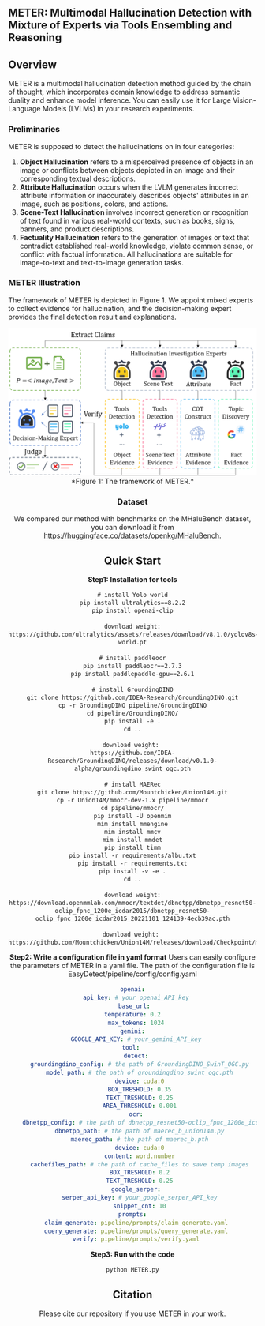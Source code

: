 ## METER: Multimodal Hallucination Detection with Mixture of Experts via Tools Ensembling and Reasoning




## Overview

METER is a multimodal hallucination detection method guided by the chain of thought, which incorporates domain knowledge to address semantic duality and enhance model inference. You can easily use it for Large Vision-Language Models (LVLMs) in your research experiments. 

### Preliminaries
METER is supposed to detect the hallucinations on in four categories: 
1) **Object Hallucination** refers to a misperceived presence of objects in an image or conflicts between objects depicted in an image and their corresponding textual descriptions. 
2) **Attribute Hallucination** occurs when the LVLM generates incorrect attribute information or inaccurately describes objects' attributes in an image, such as positions, colors, and actions. 
3) **Scene-Text Hallucination** involves incorrect generation or recognition of text found in various real-world contexts, such as books, signs, banners, and product descriptions.
4) **Factuality Hallucination** refers to the generation of images or text that contradict established real-world knowledge, violate common sense, or conflict with factual information.
All hallucinations are suitable for image-to-text and text-to-image generation tasks.


### METER Illustration
The framework of METER is depicted in Figure 1. We appoint mixed experts to collect evidence for hallucination, and the decision-making expert provides the final detection result and explanations.
<div align=center>
    <img src="figs/framework.png" width="600px">
</divr>
*Figure 1: The framework of METER.* 



### Dataset
We compared our method with benchmarks on the MHaluBench dataset,  you can download it from https://huggingface.co/datasets/openkg/MHaluBench.


## Quick Start

**Step1: Installation for tools**
```
# install Yolo world
pip install ultralytics==8.2.2
pip install openai-clip

download weight: https://github.com/ultralytics/assets/releases/download/v8.1.0/yolov8s-world.pt

# install paddleocr
pip install paddleocr==2.7.3
pip install paddlepaddle-gpu==2.6.1

# install GroundingDINO
git clone https://github.com/IDEA-Research/GroundingDINO.git
cp -r GroundingDINO pipeline/GroundingDINO
cd pipeline/GroundingDINO/
pip install -e .
cd ..

download weight: 
https://github.com/IDEA-Research/GroundingDINO/releases/download/v0.1.0-alpha/groundingdino_swint_ogc.pth

# install MAERec
git clone https://github.com/Mountchicken/Union14M.git
cp -r Union14M/mmocr-dev-1.x pipeline/mmocr
cd pipeline/mmocr/
pip install -U openmim
mim install mmengine
mim install mmcv
mim install mmdet
pip install timm
pip install -r requirements/albu.txt
pip install -r requirements.txt
pip install -v -e .
cd ..

download weight: https://download.openmmlab.com/mmocr/textdet/dbnetpp/dbnetpp_resnet50-oclip_fpnc_1200e_icdar2015/dbnetpp_resnet50-oclip_fpnc_1200e_icdar2015_20221101_124139-4ecb39ac.pth

download weight: 
https://github.com/Mountchicken/Union14M/releases/download/Checkpoint/maerec_b_union14m.pth
```

**Step2: Write a configuration file in yaml format**
Users can easily configure the parameters of METER in a yaml file. 
The path of the configuration file is EasyDetect/pipeline/config/config.yaml

```yaml
openai:
  api_key: # your_openai_API_key
  base_url: 
  temperature: 0.2  
  max_tokens: 1024
gemini:
  GOOGLE_API_KEY: # your_gemini_API_key
tool: 
  detect:
    groundingdino_config: # the path of GroundingDINO_SwinT_OGC.py
    model_path: # the path of groundingdino_swint_ogc.pth
    device: cuda:0
    BOX_TRESHOLD: 0.35
    TEXT_TRESHOLD: 0.25
    AREA_THRESHOLD: 0.001
  ocr:
    dbnetpp_config: # the path of dbnetpp_resnet50-oclip_fpnc_1200e_icdar2015.py
    dbnetpp_path: # the path of maerec_b_union14m.py
    maerec_path: # the path of maerec_b.pth
    device: cuda:0
    content: word.number
    cachefiles_path: # the path of cache_files to save temp images
    BOX_TRESHOLD: 0.2
    TEXT_TRESHOLD: 0.25
  google_serper:
    serper_api_key: # your_google_serper_API_key
    snippet_cnt: 10
prompts:
  claim_generate: pipeline/prompts/claim_generate.yaml
  query_generate: pipeline/prompts/query_generate.yaml
  verify: pipeline/prompts/verify.yaml
```

**Step3: Run with the code**
```python
python METER.py
```

## Citation
Please cite our repository if you use METER in your work.
```bibtex

```
